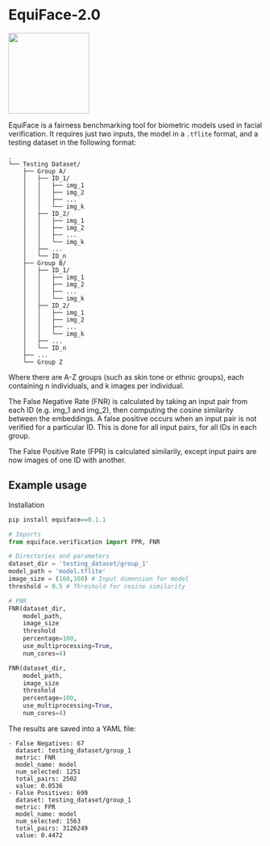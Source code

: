 # EquiFace-2.0

<a href="url"><img src="https://github.com/TajwarC/VeriFair/blob/main/logo.png" align="centre" height="160" width="160" ></a>

EquiFace is a fairness benchmarking tool for biometric models used in facial verification. It requires just two inputs, the model in a ```.tflite``` format, and a testing dataset in the following format:

```
.
└── Testing Dataset/
    ├── Group A/
    │   ├── ID_1/
    │   │   ├── img_1
    │   │   ├── img_2
    │   │   ├── ...
    │   │   └── img_k
    │   ├── ID_2/
    │   │   ├── img_1
    │   │   ├── img_2
    │   │   ├── ...
    │   │   └── img_k
    │   ├── ...
    │   └── ID_n
    ├── Group B/
    │   ├── ID_1/
    │   │   ├── img_1
    │   │   ├── img_2
    │   │   ├── ...
    │   │   └── img_k
    │   ├── ID_2/
    │   │   ├── img_1
    │   │   ├── img_2
    │   │   ├── ...
    │   │   └── img_k
    │   ├── ...
    │   └── ID_n
    ├── ...
    └── Group Z
```
Where there are A-Z groups (such as skin tone or ethnic groups), each containing n individuals, and k images per individual.

The False Negative Rate (FNR) is calculated by taking an input pair from each ID (e.g. img_1 and img_2), then computing the cosine similarity between the embeddings. A false positive occurs when an input pair is not verified for a particular ID. This is done for all input pairs, for all IDs in each group.

The False Positive Rate (FPR) is calculated similarily, except input pairs are now images of one ID with another.
## Example usage

Installation

```python
pip install equiface==0.1.1
```
```python
# Imports
from equiface.verification import FPR, FNR

# Directories and parameters
dataset_dir = 'testing_dataset/group_1'
model_path = 'model.tflite'
image_size = (160,160) # Input dimension for model
threshold = 0.5 # Threshold for cosine similarity

# FNR
FNR(dataset_dir,
    model_path,
    image_size
    threshold
    percentage=100,
    use_multiprocessing=True,
    num_cores=4)

FNR(dataset_dir,
    model_path,
    image_size
    threshold
    percentage=100,
    use_multiprocessing=True,
    num_cores=4)
```

The results are saved into a YAML file:

```
- False Negatives: 67
  dataset: testing_dataset/group_1
  metric: FNR
  model_name: model
  num_selected: 1251
  total_pairs: 2502
  value: 0.0536
- False Positives: 699
  dataset: testing_dataset/group_1
  metric: FPR
  model_name: model
  num_selected: 1563
  total_pairs: 3126249
  value: 0.4472

```
